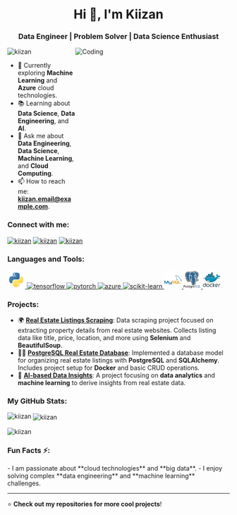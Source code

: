 <h1 align="center">Hi 👋, I'm Kiizan</h1>
<h3 align="center">Data Engineer | Problem Solver | Data Science Enthusiast</h3>

<img align="right" alt="Coding" width="350" height="350" src="https://i.postimg.cc/nr00H6GB/artificial-intelligence-landing-page-23-2148337739.png">

<p align="left"> <img src="https://komarev.com/ghpvc/?username=kiizan&label=Profile%20views&color=0e75b6&style=flat" alt="kiizan" /> </p>

- 🌱 Currently exploring **Machine Learning** and **Azure** cloud technologies.
- 📚 Learning about **Data Science**, **Data Engineering**, and **AI**.
- 💬 Ask me about **Data Engineering**, **Data Science**, **Machine Learning**, and **Cloud Computing**.
- 📫 How to reach me: **kiizan.email@example.com**.

<h3 align="left">Connect with me:</h3>
<p align="left">
  <a href="https://linkedin.com/in/kiizan" target="blank"><img align="center" src="https://raw.githubusercontent.com/rahuldkjain/github-profile-readme-generator/master/src/images/icons/Social/linked-in-alt.svg" alt="kiizan" height="30" width="40" /></a>
  <a href="https://twitter.com/kiizan" target="blank"><img align="center" src="https://raw.githubusercontent.com/rahuldkjain/github-profile-readme-generator/master/src/images/icons/Social/twitter.svg" alt="kiizan" height="30" width="40" /></a>
  <a href="https://medium.com/@kiizan" target="blank"><img align="center" src="https://raw.githubusercontent.com/rahuldkjain/github-profile-readme-generator/master/src/images/icons/Social/medium.svg" alt="kiizan" height="30" width="40" /></a>
</p>

<h3 align="left">Languages and Tools:</h3>
<p align="left">
  <a href="https://www.python.org" target="_blank" rel="noreferrer"> <img src="https://raw.githubusercontent.com/devicons/devicon/master/icons/python/python-original.svg" alt="python" width="40" height="40"/> </a>
  <a href="https://www.tensorflow.org/" target="_blank" rel="noreferrer"> <img src="https://www.vectorlogo.zone/logos/tensorflow/tensorflow-icon.svg" alt="tensorflow" width="40" height="40"/> </a>
  <a href="https://pytorch.org" target="_blank" rel="noreferrer"> <img src="https://upload.wikimedia.org/wikipedia/commons/c/cf/PyTorch_logo_icon.png" alt="pytorch" width="40" height="40"/> </a>
  <a href="https://azure.microsoft.com/en-us/" target="_blank" rel="noreferrer"> <img src="https://upload.wikimedia.org/wikipedia/commons/4/47/Microsoft_Azure_Logo.svg" alt="azure" width="40" height="40"/> </a>
  <a href="https://scikit-learn.org/" target="_blank" rel="noreferrer"> <img src="https://upload.wikimedia.org/wikipedia/commons/0/05/Scikit_learn_logo_small.svg" alt="scikit-learn" width="40" height="40"/> </a>
  <a href="https://www.mysql.com/" target="_blank" rel="noreferrer"> <img src="https://raw.githubusercontent.com/devicons/devicon/master/icons/mysql/mysql-original-wordmark.svg" alt="mysql" width="40" height="40"/> </a>
  <a href="https://www.postgresql.org/" target="_blank" rel="noreferrer"> <img src="https://raw.githubusercontent.com/devicons/devicon/master/icons/postgresql/postgresql-original-wordmark.svg" alt="postgresql" width="40" height="40"/> </a>
  <a href="https://www.docker.com/" target="_blank" rel="noreferrer"> <img src="https://raw.githubusercontent.com/devicons/devicon/master/icons/docker/docker-original-wordmark.svg" alt="docker" width="40" height="40"/> </a>
</p>

<h3 align="left">Projects:</h3>

- 🌍 **[Real Estate Listings Scraping](https://github.com/kiizan/real-estate-listings-scraping)**: Data scraping project focused on extracting property details from real estate websites. Collects listing data like title, price, location, and more using **Selenium** and **BeautifulSoup**.
- 🧑‍💻 **[PostgreSQL Real Estate Database](https://github.com/kiizan/real-estate-database)**: Implemented a database model for organizing real estate listings with **PostgreSQL** and **SQLAlchemy**. Includes project setup for **Docker** and basic CRUD operations.
- 🤖 **[AI-based Data Insights](https://github.com/kiizan/ai-based-data-insights)**: A project focusing on **data analytics** and **machine learning** to derive insights from real estate data.

<h3 align="left">My GitHub Stats:</h3>
<p><img align="left" src="https://github-readme-stats.vercel.app/api/top-langs?username=kiizan&show_icons=true&locale=en&layout=compact" alt="kiizan" /></p>

<p>&nbsp;<img align="center" src="https://github-readme-stats.vercel.app/api?username=kiizan&show_icons=true&locale=en" alt="kiizan" /></p>

<p><img align="center" src="https://github-readme-streak-stats.herokuapp.com/?user=kiizan&" alt="kiizan" /></p>

<h3 align="left">Fun Facts ⚡:</h3>
- I am passionate about **cloud technologies** and **big data**.
- I enjoy solving complex **data engineering** and **machine learning** challenges.

---

⭐ **Check out my repositories for more cool projects**!
